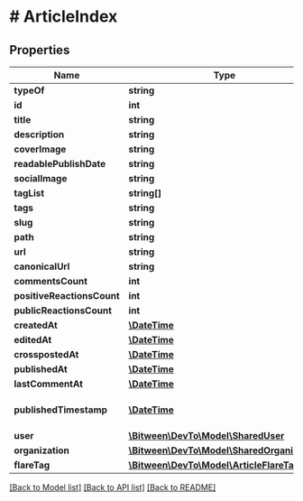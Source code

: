 # # ArticleIndex

## Properties

Name | Type | Description | Notes
------------ | ------------- | ------------- | -------------
**typeOf** | **string** |  |
**id** | **int** |  |
**title** | **string** |  |
**description** | **string** |  |
**coverImage** | **string** |  |
**readablePublishDate** | **string** |  |
**socialImage** | **string** |  |
**tagList** | **string[]** |  |
**tags** | **string** |  |
**slug** | **string** |  |
**path** | **string** |  |
**url** | **string** |  |
**canonicalUrl** | **string** |  |
**commentsCount** | **int** |  |
**positiveReactionsCount** | **int** |  |
**publicReactionsCount** | **int** |  |
**createdAt** | [**\DateTime**](\DateTime.md) |  |
**editedAt** | [**\DateTime**](\DateTime.md) |  |
**crosspostedAt** | [**\DateTime**](\DateTime.md) |  |
**publishedAt** | [**\DateTime**](\DateTime.md) |  |
**lastCommentAt** | [**\DateTime**](\DateTime.md) |  |
**publishedTimestamp** | [**\DateTime**](\DateTime.md) | Crossposting or published date time |
**user** | [**\Bitween\DevTo\Model\SharedUser**](SharedUser.md) |  |
**organization** | [**\Bitween\DevTo\Model\SharedOrganization**](SharedOrganization.md) |  | [optional]
**flareTag** | [**\Bitween\DevTo\Model\ArticleFlareTag**](ArticleFlareTag.md) |  | [optional]

[[Back to Model list]](../../README.md#models) [[Back to API list]](../../README.md#endpoints) [[Back to README]](../../README.md)
